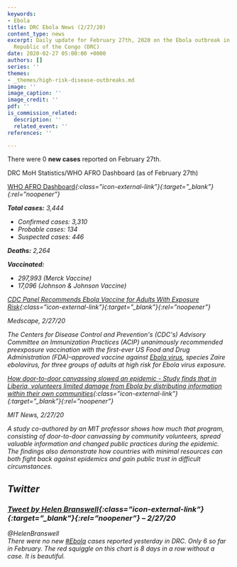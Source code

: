```yaml
---
keywords:
- Ebola
title: DRC Ebola News (2/27/20)
content_type: news
excerpt: Daily update for February 27th, 2020 on the Ebola outbreak in eastern Democratic
  Republic of the Congo (DRC)
date: 2020-02-27 05:00:00 +0000
authors: []
series: ''
themes:
- _themes/high-risk-disease-outbreaks.md
image: ''
image_caption: ''
image_credit: ''
pdf: ''
is_commission_related:
  description: ''
  related_event: ''
references: ''

---
```

There were 0 **new cases** reported on February 27th.

DRC MoH Statistics/WHO AFRO Dashboard (as of February 27th)

[WHO AFRO Dashboard](http://who.maps.arcgis.com/apps/opsdashboard/index.html#/e70c3804f6044652bc37cce7d8fcef6c)<i/>{:class=”icon-external-link”}{:target=”_blank”}{:rel=”noopener”}

**Total cases:** 3,444

* Confirmed cases: 3,310
* Probable cases: 134
* Suspected cases: 446

**Deaths:** 2,264

**Vaccinated:**

* 297,993 (Merck Vaccine)
* 17,096 (Johnson & Johnson Vaccine)

[CDC Panel Recommends Ebola Vaccine for Adults With Exposure Risk](https://www.medscape.com/viewarticle/925810)<i/>{:class=”icon-external-link”}{:target=”_blank”}{:rel=”noopener”}

_Medscape, 2/27/20_

The Centers for Disease Control and Prevention's (CDC's) Advisory Committee on Immunization Practices (ACIP) unanimously recommended preexposure vaccination with the first-ever US Food and Drug Administration (FDA)–approved vaccine against [Ebola virus](https://emedicine.medscape.com/article/216288-overview), species Zaire ebolavirus, for three groups of adults at high risk for Ebola virus exposure.

[How door-to-door canvassing slowed an epidemic - Study finds that in Liberia, volunteers limited damage from Ebola by distributing information within their own communities](Study%20finds%20that%20in%20Liberia,%20volunteers%20limited%20damage%20from%20Ebola%20by%20distributing%20information%20within%20their%20own%20communities.)<i/>{:class=”icon-external-link”}{:target=”_blank”}{:rel=”noopener”}

_MIT News, 2/27/20_

A study co-authored by an MIT professor shows how much that program, consisting of door-to-door canvassing by community volunteers, spread valuable information and changed public practices during the epidemic. The findings also demonstrate how countries with minimal resources can both fight back against epidemics and gain public trust in difficult circumstances.

## Twitter

### [Tweet by Helen Branswell](https://twitter.com/HelenBranswell/status/1232789140837675008)<i/>{:class=”icon-external-link”}{:target=”_blank”}{:rel=”noopener”} – 2/27/20

@HelenBranswell  
 There were no new [#Ebola](https://twitter.com/hashtag/Ebola?src=hashtag_click) cases reported yesterday in DRC. Only 6 so far in February. The red squiggle on this chart is 8 days in a row without a case. It is beautiful.